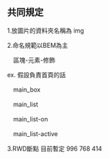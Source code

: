 ## 共同規定

1.放圖片的資料夾名稱為 img

2.命名規範以BEM為主

　區塊-元素-修飾

ex. 假設負責首頁的話

　main_box

　main_list

　main_list-on
 
　main_list-active

3.RWD斷點 目前暫定
  996
  768
  414
